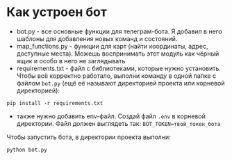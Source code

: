 # Как устроен бот
* bot.py - все основные функции для телеграм-бота. Я добавил в него шаблоны для добавления новых команд и состояний.
* map_functions.py - функции для карт (найти координаты, адрес, доступные места). Можешь воспринимать этот модуль как чёрный ящик и особо в него не заглядывать
* requirements.txt - файл с библиотеками, которые нужно установить. Чтобы всё корректно работало, выполни команду в одной папке с файлом ```bot.py``` (ещё её называют директорией проекта или корневой директорией):

```pip install -r requirements.txt```

* также нужно добавить env-файл. Создай файл ```.env``` в корневой директории. Файл должен выглядеть так:
```BOT_TOKEN=твой_токен_бота```

Чтобы запустить бота, в директории проекта выполни:

```python bot.py```